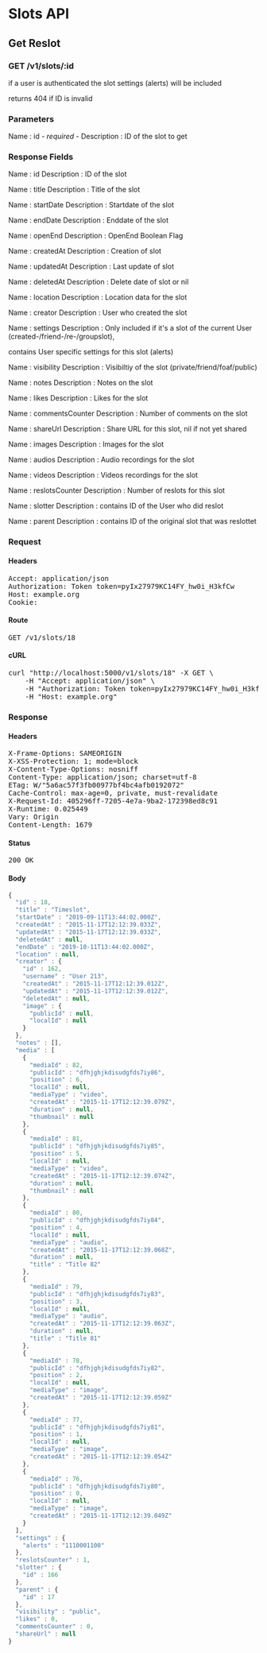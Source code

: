 # Slots API

## Get Reslot

### GET /v1/slots/:id

if a user is authenticated the slot settings (alerts) will be included

returns 404 if ID is invalid

### Parameters

Name : id *- required -*
Description : ID of the slot to get


### Response Fields

Name : id
Description : ID of the slot

Name : title
Description : Title of the slot

Name : startDate
Description : Startdate of the slot

Name : endDate
Description : Enddate of the slot

Name : openEnd
Description : OpenEnd Boolean Flag

Name : createdAt
Description : Creation of slot

Name : updatedAt
Description : Last update of slot

Name : deletedAt
Description : Delete date of slot or nil

Name : location
Description : Location data for the slot

Name : creator
Description : User who created the slot

Name : settings
Description : Only included if it&#39;s a slot of the current User (created-/friend-/re-/groupslot),

contains User specific settings for this slot (alerts)

Name : visibility
Description : Visibiltiy of the slot (private/friend/foaf/public)

Name : notes
Description : Notes on the slot

Name : likes
Description : Likes for the slot

Name : commentsCounter
Description : Number of comments on the slot

Name : shareUrl
Description : Share URL for this slot, nil if not yet shared

Name : images
Description : Images for the slot

Name : audios
Description : Audio recordings for the slot

Name : videos
Description : Videos recordings for the slot

Name : reslotsCounter
Description : Number of reslots for this slot

Name : slotter
Description : contains ID of the User who did reslot

Name : parent
Description : contains ID of the original slot that was reslottet

### Request

#### Headers

<pre>Accept: application/json
Authorization: Token token=pyIx27979KC14FY_hw0i_H3kfCw
Host: example.org
Cookie: </pre>

#### Route

<pre>GET /v1/slots/18</pre>

#### cURL

<pre class="request">curl &quot;http://localhost:5000/v1/slots/18&quot; -X GET \
	-H &quot;Accept: application/json&quot; \
	-H &quot;Authorization: Token token=pyIx27979KC14FY_hw0i_H3kfCw&quot; \
	-H &quot;Host: example.org&quot;</pre>

### Response

#### Headers

<pre>X-Frame-Options: SAMEORIGIN
X-XSS-Protection: 1; mode=block
X-Content-Type-Options: nosniff
Content-Type: application/json; charset=utf-8
ETag: W/&quot;5a6ac57f3fb00977bf4bc4afb0192072&quot;
Cache-Control: max-age=0, private, must-revalidate
X-Request-Id: 405296ff-7205-4e7a-9ba2-172398ed8c91
X-Runtime: 0.025449
Vary: Origin
Content-Length: 1679</pre>

#### Status

<pre>200 OK</pre>

#### Body

```javascript
{
  "id" : 18,
  "title" : "Timeslot",
  "startDate" : "2019-09-11T13:44:02.000Z",
  "createdAt" : "2015-11-17T12:12:39.033Z",
  "updatedAt" : "2015-11-17T12:12:39.033Z",
  "deletedAt" : null,
  "endDate" : "2019-10-11T13:44:02.000Z",
  "location" : null,
  "creator" : {
    "id" : 162,
    "username" : "User 213",
    "createdAt" : "2015-11-17T12:12:39.012Z",
    "updatedAt" : "2015-11-17T12:12:39.012Z",
    "deletedAt" : null,
    "image" : {
      "publicId" : null,
      "localId" : null
    }
  },
  "notes" : [],
  "media" : [
    {
      "mediaId" : 82,
      "publicId" : "dfhjghjkdisudgfds7iy86",
      "position" : 6,
      "localId" : null,
      "mediaType" : "video",
      "createdAt" : "2015-11-17T12:12:39.079Z",
      "duration" : null,
      "thumbnail" : null
    },
    {
      "mediaId" : 81,
      "publicId" : "dfhjghjkdisudgfds7iy85",
      "position" : 5,
      "localId" : null,
      "mediaType" : "video",
      "createdAt" : "2015-11-17T12:12:39.074Z",
      "duration" : null,
      "thumbnail" : null
    },
    {
      "mediaId" : 80,
      "publicId" : "dfhjghjkdisudgfds7iy84",
      "position" : 4,
      "localId" : null,
      "mediaType" : "audio",
      "createdAt" : "2015-11-17T12:12:39.068Z",
      "duration" : null,
      "title" : "Title 82"
    },
    {
      "mediaId" : 79,
      "publicId" : "dfhjghjkdisudgfds7iy83",
      "position" : 3,
      "localId" : null,
      "mediaType" : "audio",
      "createdAt" : "2015-11-17T12:12:39.063Z",
      "duration" : null,
      "title" : "Title 81"
    },
    {
      "mediaId" : 78,
      "publicId" : "dfhjghjkdisudgfds7iy82",
      "position" : 2,
      "localId" : null,
      "mediaType" : "image",
      "createdAt" : "2015-11-17T12:12:39.059Z"
    },
    {
      "mediaId" : 77,
      "publicId" : "dfhjghjkdisudgfds7iy81",
      "position" : 1,
      "localId" : null,
      "mediaType" : "image",
      "createdAt" : "2015-11-17T12:12:39.054Z"
    },
    {
      "mediaId" : 76,
      "publicId" : "dfhjghjkdisudgfds7iy80",
      "position" : 0,
      "localId" : null,
      "mediaType" : "image",
      "createdAt" : "2015-11-17T12:12:39.049Z"
    }
  ],
  "settings" : {
    "alerts" : "1110001100"
  },
  "reslotsCounter" : 1,
  "slotter" : {
    "id" : 166
  },
  "parent" : {
    "id" : 17
  },
  "visibility" : "public",
  "likes" : 0,
  "commentsCounter" : 0,
  "shareUrl" : null
}
```
